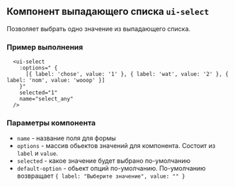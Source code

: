 ## Компонент выпадающего списка `ui-select`

Позволяет выбрать одно значение из выпадающего списка.


### Пример выполнения
```
  <ui-select
    :options=" {
      [{ label: 'chose', value: '1' }, { label: 'wat', value: '2' }, { label: 'nom', value: 'wooop' }]
    }"
    selected="1"
    name="select_any"
  />
```


### Параметры компонента
 - `name` - название поля для формы
 - `options` - массив обьектов значений для компонента. Состоит из `label` и `value`.
 - `selected` - какое значение будет выбрано по-умолчанию
 - `default-option` - обьект опций по-умолчанию. По-умолчанию возвращает ```{
   label: "Выберите значение",
   value: ""
 }```
